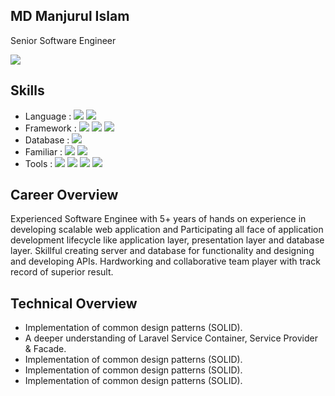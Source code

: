 ## MD Manjurul Islam
Senior Software Engineer

![](https://komarev.com/ghpvc/?username=Manjurulislam&label=Views)

## Skills
* Language : ![](https://img.shields.io/static/v1?label=PHP&message=7,8&color=success) ![](https://img.shields.io/static/v1?label=Javascript&message=ES6&color=success)
* Framework : ![](https://img.shields.io/static/v1?label=Laravel&message=7,8,9,10&color=success) ![](https://img.shields.io/static/v1?label=Vue.js&message=2,3&color=success) ![](https://img.shields.io/static/v1?label=React.js&message=*&color=success)
* Database : ![](https://img.shields.io/static/v1?label=&message=MySql,Postgresql,Mongodb&color=blue)
* Familiar : ![](https://img.shields.io/static/v1?label=&message=Mac&color=blue) ![](https://img.shields.io/static/v1?label=&message=Linux&color=blue)
* Tools : ![](https://img.shields.io/static/v1?label=&message=Git&color=blue) ![](https://img.shields.io/static/v1?label=&message=CI/CD&color=blue) ![](https://img.shields.io/static/v1?label=&message=Trello&color=blue) ![](https://img.shields.io/static/v1?label=&message=Jira&color=blue)


## Career Overview
Experienced Software Enginee with 5+ years of hands on experience in developing scalable web application and Participating all face of application development lifecycle like application layer, presentation layer and database layer. Skillful creating server and database for functionality and designing and developing APIs. Hardworking and collaborative team player with track record of superior result.

## Technical Overview
* Implementation of common design patterns (SOLID).
* A deeper understanding of Laravel Service Container, Service Provider & Facade.
* Implementation of common design patterns (SOLID).
* Implementation of common design patterns (SOLID).
* Implementation of common design patterns (SOLID).

<!--
**Manjurulislam/Manjurulislam** is a ✨ _special_ ✨ repository because its `README.md` (this file) appears on your GitHub profile.

Here are some ideas to get you started:

- 🔭 I’m currently working on ...
- 🌱 I’m currently learning ...
- 👯 I’m looking to collaborate on ...
- 🤔 I’m looking for help with ...
- 💬 Ask me about ...
- 📫 How to reach me: ...
- 😄 Pronouns: ...
- ⚡ Fun fact: ...
-->

